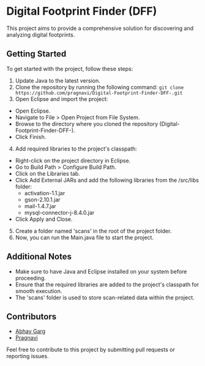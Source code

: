 # Digital Footprint Finder (DFF)

This project aims to provide a comprehensive solution for discovering and analyzing digital footprints.

## Getting Started

To get started with the project, follow these steps:

1. Update Java to the latest version.
2. Clone the repository by running the following command:
   `git clone https://github.com/pragnavi/Digital-Footprint-Finder-DFF-.git`
3. Open Eclipse and import the project:
- Open Eclipse.
- Navigate to File > Open Project from File System.
- Browse to the directory where you cloned the repository (Digital-Footprint-Finder-DFF-).
- Click Finish.
4. Add required libraries to the project's classpath:
- Right-click on the project directory in Eclipse.
- Go to Build Path > Configure Build Path.
- Click on the Libraries tab.
- Click Add External JARs and add the following libraries from the /src/libs folder:
  - activation-1.1.jar
  - gson-2.10.1.jar
  - mail-1.4.7.jar
  - mysql-connector-j-8.4.0.jar
- Click Apply and Close.
5. Create a folder named 'scans' in the root of the project folder.
6. Now, you can run the Main.java file to start the project.
  
## Additional Notes

- Make sure to have Java and Eclipse installed on your system before proceeding.
- Ensure that the required libraries are added to the project's classpath for smooth execution.
- The 'scans' folder is used to store scan-related data within the project.

## Contributors
- [Abhay Garg](https://github.com/gargabhay1999)
- [Pragnavi](https://github.com/pragnavi)

Feel free to contribute to this project by submitting pull requests or reporting issues.
